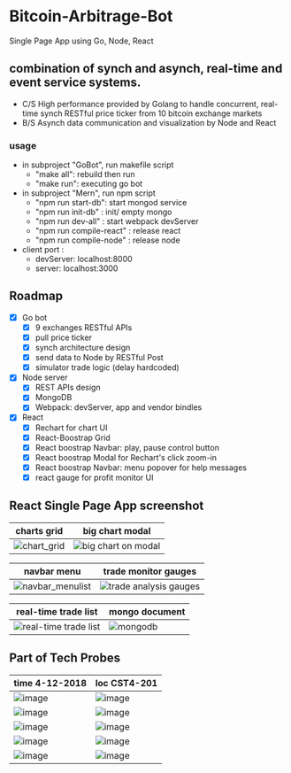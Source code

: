# Bitcoin-Arbitrage-Bot
  Single Page App using Go, Node, React 

## combination of synch and asynch, real-time and event service systems.
  - C/S High performance provided by Golang to handle concurrent, real-time synch RESTful price ticker from 10 bitcoin exchange markets
  - B/S Asynch data communication and visualization by Node and React
### usage
  - in subproject "GoBot", run makefile script
    - "make all": rebuild then run
    - "make run": executing go bot
  - in subproject "Mern", run npm script
    - "npm run start-db": start mongod service
    - "npm run init-db" : init/ empty mongo
    - "npm run dev-all" : start webpack devServer
    - "npm run compile-react" : release react
    - "npm run compile-node" : release node
  - client port : 
    - devServer: localhost:8000
    - server:  localhost:3000
  
## Roadmap
- [x] Go bot
  - [x] 9 exchanges RESTful APIs
  - [x] pull price ticker
  - [x] synch architecture design
  - [x] send data to Node by RESTful Post
  - [x] simulator trade logic (delay hardcoded) 
- [x] Node server
  - [x] REST APIs design
  - [x] MongoDB
  - [x] Webpack: devServer, app and vendor bindles
- [x] React
  - [x] Rechart for chart UI
  - [x] React-Boostrap Grid
  - [x] React boostrap Navbar: play, pause control button
  - [x] React boostrap Modal for Rechart's click zoom-in
  - [x] React boostrap Navbar: menu popover for help messages
  - [x] react gauge for profit monitor UI
## React Single Page App screenshot
charts grid | big chart modal
---- | ----
![chart_grid](https://user-images.githubusercontent.com/24782000/39147446-9bbbb560-4707-11e8-8c18-09e9127bdd97.png)|![big chart on modal](https://user-images.githubusercontent.com/24782000/39147469-a8b80f0c-4707-11e8-9ee6-43a2e76389f6.png)

navbar menu | trade monitor gauges
----------- | --------------------
![navbar_menulist](https://user-images.githubusercontent.com/24782000/39147466-a8865dfe-4707-11e8-880b-01dd70a6bf16.png) | ![trade analysis gauges](https://user-images.githubusercontent.com/24782000/39147468-a8adaf6c-4707-11e8-9434-15042d2051a7.png)

real-time trade list | mongo document
-------------------- | --------------
![real-time trade list](https://user-images.githubusercontent.com/24782000/39147467-a89b487c-4707-11e8-898c-fd2973260229.png) | ![mongodb](https://user-images.githubusercontent.com/24782000/39147465-a87192fc-4707-11e8-93a8-73d4dfbe20cf.png)


## Part of Tech Probes
time 4-12-2018| loc CST4-201
--------------| -------------
![image](https://user-images.githubusercontent.com/24782000/38705411-7f18f74e-3e77-11e8-9052-314261ffa20d.png) | ![image](https://user-images.githubusercontent.com/24782000/38848058-f77cc734-41d2-11e8-9f64-ede3b54c5a3e.png)
![image](https://user-images.githubusercontent.com/24782000/38705452-98f4424a-3e77-11e8-9d46-57ab5e602f9c.png) | ![image](https://user-images.githubusercontent.com/24782000/38705468-a253a8f8-3e77-11e8-8c4e-1936276755f2.png)
![image](https://user-images.githubusercontent.com/24782000/38705489-adc6b4be-3e77-11e8-8bf7-33dba529806f.png) | ![image](https://user-images.githubusercontent.com/24782000/38705522-c8bf3ebc-3e77-11e8-84d8-bece65044a10.png)
![image](https://user-images.githubusercontent.com/24782000/38705531-d42a705a-3e77-11e8-9bd4-628fa3ddbf8b.png) | ![image](https://user-images.githubusercontent.com/24782000/38705554-e3ec5a08-3e77-11e8-8400-dc0aa3a791d3.png)
![image](https://user-images.githubusercontent.com/24782000/38705572-fa221e52-3e77-11e8-9366-f0602a9cb9dc.png) | ![image](https://user-images.githubusercontent.com/24782000/38848087-1f3ca212-41d3-11e8-866c-2364b5121cb7.png)
